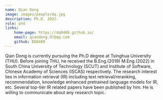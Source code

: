 ```yaml
---
name: Qian Dong  
image: images/people/dq.jpg 
description: Ph.D. 2022-   
role: phd   
links:  
    home-page: https://dq0408.github.io/   
    email: qiandong.97@qq.com   
    github: DQ0408   
---  
```


Qian Dong is currently pursuing the Ph.D degree at Tsinghua University (THU). Before joining THU, he received the B.Eng.(2019) M.Eng.(2022) in South China University of Technology (SCUT) and Institute of Software, Chinese Academy of Sciences (ISCAS) respectively. The research interest lies in information retrieval (IR) including text retrieval/reranking, recommendation, knowledge enhanced pretrained language models for IR, etc. Several top-tier IR related papers have been published by him. He is willing to communicate about any research topic.